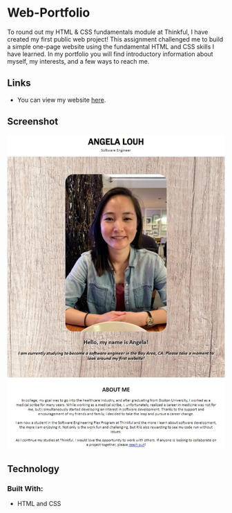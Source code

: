 # Web-Portfolio
To round out my HTML & CSS fundamentals module at Thinkful, I have created my first public web project! 
This assignment challenged me to build a simple one-page website using the fundamental HTML and CSS skills I have learned.
In my portfolio you will find introductory information about myself, my interests, and a few ways to reach me.

## Links
- You can view my website [here](https://angelalouh.github.io/Web-Portfolio/).

## Screenshot
![website screenshot](/screenshots/web-portfolio-screenshot.jpg)

## Technology
### Built With:
- HTML and CSS

